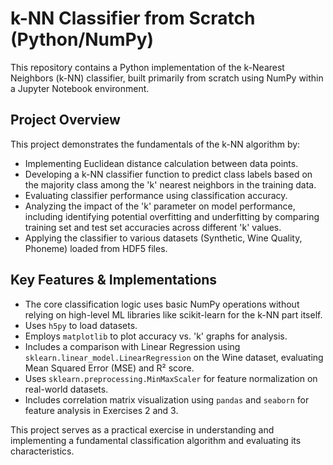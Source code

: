 # k-NN Classifier from Scratch (Python/NumPy)

This repository contains a Python implementation of the k-Nearest Neighbors (k-NN) classifier, built primarily from scratch using NumPy within a Jupyter Notebook environment.

## Project Overview

This project demonstrates the fundamentals of the k-NN algorithm by:

*   Implementing Euclidean distance calculation between data points.
*   Developing a k-NN classifier function to predict class labels based on the majority class among the 'k' nearest neighbors in the training data.
*   Evaluating classifier performance using classification accuracy.
*   Analyzing the impact of the 'k' parameter on model performance, including identifying potential overfitting and underfitting by comparing training set and test set accuracies across different 'k' values.
*   Applying the classifier to various datasets (Synthetic, Wine Quality, Phoneme) loaded from HDF5 files.

## Key Features & Implementations

*   The core classification logic uses basic NumPy operations without relying on high-level ML libraries like scikit-learn for the k-NN part itself.
*   Uses `h5py` to load datasets.
*   Employs `matplotlib` to plot accuracy vs. 'k' graphs for analysis.
*   Includes a comparison with Linear Regression using `sklearn.linear_model.LinearRegression` on the Wine dataset, evaluating Mean Squared Error (MSE) and R² score.
*   Uses `sklearn.preprocessing.MinMaxScaler` for feature normalization on real-world datasets.
*   Includes correlation matrix visualization using `pandas` and `seaborn` for feature analysis in Exercises 2 and 3.

This project serves as a practical exercise in understanding and implementing a fundamental classification algorithm and evaluating its characteristics.
